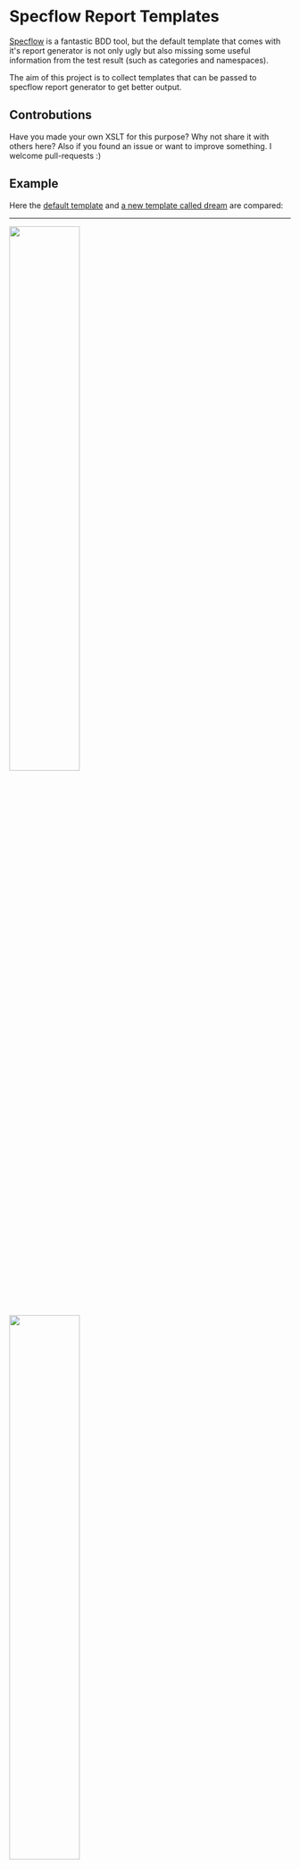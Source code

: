 Specflow Report Templates
=========================

[Specflow](https://github.com/techtalk/SpecFlow/) is a fantastic BDD tool, 
but the default template that comes with it's report generator is not only ugly but also missing
some useful information from the test result (such as categories and namespaces).

The aim of this project is to collect templates that can be passed to specflow report generator to get better output.

## Controbutions

Have you made your own XSLT for this purpose? Why not share it with others here?
Also if you found an issue or want to improve something. I welcome pull-requests :)

## Example

Here the [default template](https://github.com/mvalipour/specflow-report-templates/tree/master/nunit-default) 
and [a new template called dream](https://github.com/mvalipour/specflow-report-templates/tree/master/nunit-dream)
are compared:

<hr>

<img width="50%" src='https://raw.github.com/mvalipour/specflow-report-templates/master/nunit-default/sample/sample.png' />
<img width="50%" src='https://raw.github.com/mvalipour/specflow-report-templates/master/nunit-dream/sample/sample.png' />
